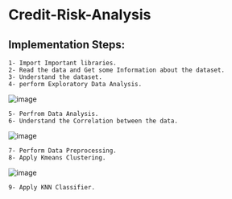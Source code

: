 # Credit-Risk-Analysis

## Implementation Steps:
    1- Import Important libraries.
    2- Read the data and Get some Information about the dataset.
    3- Understand the dataset.
    4- perform Exploratory Data Analysis.
    
![image](https://user-images.githubusercontent.com/54502733/209259518-e5a4460a-e4b2-4011-8d7f-aafff7a410cf.png)
    
    5- Perfrom Data Analysis.
    6- Understand the Correlation between the data.
    
![image](https://user-images.githubusercontent.com/54502733/209259537-9fbeaa70-ecab-49da-aabc-f8be5668d247.png)
    
    7- Perform Data Preprocessing.
    8- Apply Kmeans Clustering.
    
![image](https://user-images.githubusercontent.com/54502733/209259702-2f428efe-1ba2-43cd-82d6-b70c5072998e.png)
    
    9- Apply KNN Classifier.
